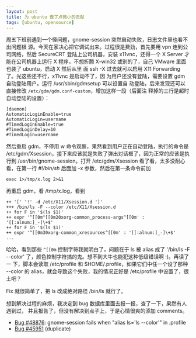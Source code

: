 ```yaml
---
layout: post
title: 为 ubuntu 做了点微小的贡献
tags: [ubuntu, opensource]
---
```


周五下班前遇到一个怪问题，gnome-session 突然启动失败，日志文件里也看不出问题根
源。今天在家决心把它调试出来。过程很是费劲，首先要用 vpn 连到公司网络，然后
SecureCRT 登陆上公司机器，安装 x11vnc，还得一个 X Server 才能在公司机器上运行 X
程序，不想折腾 X-win32 或别的了，自己 VMware 里面也装了 ubuntu，启动 X 然后从里
面 ssh -X 过去就可以启用 X11 Forwarding了。光这些还不行，x11vnc 是启动不了，因
为用户还没有登陆，需要设置 gdm 自动登陆用户。运行 /usr/sbin/gdmsetup 可以设置自
动登陆，后来发现还可以直接修改 `/etc/gdm/gdm.conf-custom`，增加这样一段（后面注
释掉的三行是超时自动登陆的设置）：

    [daemon]
    AutomaticLoginEnable=true
    AutomaticLogin=username
    #TimedLoginEnable=true
    #TimedLoginDelay=10
    #TimedLogin=username

然后重启 gdm，不停用 w 命令观察，果然看到用户正在自动登陆，执行的命令是
/etc/gdm/Xsession，接下来应该就是失败了弹出对话框了，因为正常的应该是执行到
/usr/bin/gnome-session。打开 /etc/gdm/Xsession 看了看，太多没耐心看，在第一行
_#!/bin/sh_ 后面加 -x 参数，然后在第一条命令前加

    exec 1>/tmp/x.log 2>&1

再重启 gdm，看 /tmp/x.log，看到

    ++ '[' '!' -d /etc/X11/Xsession.d ']'
    +++ /bin/ls -F --color /etc/X11/Xsession.d
    ++ for F in '$(ls $1)'
    ++ expr '^[[0m^[[0m20xorg-common_process-args^[[0m' : '[[:alnum:]_-]\+$'
    ++ for F in '$(ls $1)'
    ++ expr '^[[0m30xorg-common_xresources^[[0m' : '[[:alnum:]_-]\+$'
    ...

哈哈，看到那些 `^[[0m` 控制字符我就明白了，问题在于 ls 被 alias 成了 '/bin/ls
-F --color' 了，颜色控制字符搞的鬼。想不到大牛也能犯这种低级错误啊 :)。再读了一
下，脚本会读取 /etc/profile 和 $HOME/.profile，如果它们中任一个设了那种 --color
的 alias，就会导致这个失败，我的情况正好是 /etc/profile 中设置了，很土吧？

Fix 就很简单了，把 ls 改成绝对路径 /bin/ls 就行了。

想到解决过程的麻烦，我决定到 bug 数据库里面去报一报，查了一下，果然有人遇到过，
并且报告了，但没有解决到点子上，于是心情很爽的添加 comments。

* [Bug #48876](https://launchpad.net/distros/ubuntu/+source/gnome-session/+bug/48876): gnome-session fails when "alias ls='ls --color'" in .profile
* [Bug #45951](https://launchpad.net/distros/ubuntu/+source/gnome-session/+bug/45951) (duplicate)
